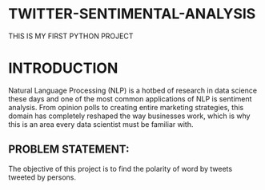 # TWITTER-SENTIMENTAL-ANALYSIS
THIS IS MY FIRST PYTHON PROJECT

# INTRODUCTION

Natural Language Processing (NLP) is a hotbed of research in data science these days and one of the most common applications of NLP is sentiment analysis. From opinion polls to creating entire marketing strategies, this domain has completely reshaped the way businesses work, which is why this is an area every data scientist must be familiar with.

## PROBLEM STATEMENT:

The objective of this project is to find the polarity of word by tweets tweeted by persons.


